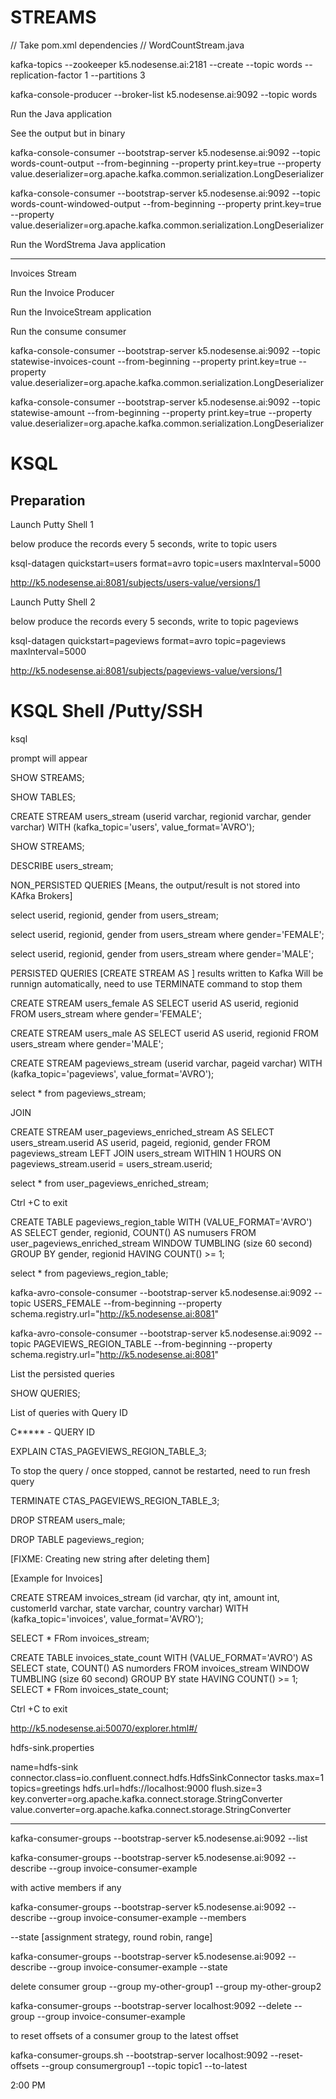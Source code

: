 # STREAMS


// Take pom.xml dependencies
// WordCountStream.java

kafka-topics --zookeeper k5.nodesense.ai:2181 --create --topic words --replication-factor 1 --partitions 3

kafka-console-producer --broker-list k5.nodesense.ai:9092 --topic words
    

Run the Java application
 
See the output but in binary


kafka-console-consumer --bootstrap-server k5.nodesense.ai:9092 --topic words-count-output --from-beginning --property print.key=true  --property value.deserializer=org.apache.kafka.common.serialization.LongDeserializer


kafka-console-consumer --bootstrap-server k5.nodesense.ai:9092 --topic words-count-windowed-output --from-beginning --property print.key=true  --property value.deserializer=org.apache.kafka.common.serialization.LongDeserializer



Run the WordStrema Java application


---
Invoices Stream

Run the Invoice Producer

Run the InvoiceStream application

Run the consume consumer

kafka-console-consumer --bootstrap-server k5.nodesense.ai:9092 --topic statewise-invoices-count --from-beginning --property print.key=true  --property value.deserializer=org.apache.kafka.common.serialization.LongDeserializer

   kafka-console-consumer --bootstrap-server k5.nodesense.ai:9092 --topic statewise-amount --from-beginning --property print.key=true  --property value.deserializer=org.apache.kafka.common.serialization.LongDeserializer

 

# KSQL 

## Preparation

Launch Putty Shell 1

below produce the records every 5 seconds, write to topic users

ksql-datagen quickstart=users format=avro topic=users maxInterval=5000


http://k5.nodesense.ai:8081/subjects/users-value/versions/1

Launch Putty Shell 2

below produce the records every 5 seconds, write to topic pageviews


ksql-datagen quickstart=pageviews format=avro topic=pageviews maxInterval=5000

http://k5.nodesense.ai:8081/subjects/pageviews-value/versions/1

# KSQL Shell /Putty/SSH

ksql 

prompt will appear

SHOW STREAMS;

SHOW TABLES;

CREATE STREAM users_stream (userid varchar, regionid varchar, gender varchar) WITH (kafka_topic='users', value_format='AVRO');

SHOW STREAMS;

DESCRIBE users_stream;

NON_PERSISTED QUERIES [Means, the output/result is not stored into KAfka Brokers]

select userid, regionid, gender from users_stream;

select userid, regionid, gender from users_stream where gender='FEMALE';

select userid, regionid, gender from users_stream where gender='MALE';

PERSISTED QUERIES [CREATE STREAM AS ] results written to Kafka
Will be runnign automatically, need to use TERMINATE command to stop them

CREATE STREAM users_female AS SELECT userid AS userid, regionid FROM users_stream where gender='FEMALE';

CREATE STREAM users_male AS SELECT userid AS userid, regionid FROM users_stream where gender='MALE';


 CREATE STREAM pageviews_stream (userid varchar, pageid varchar) WITH (kafka_topic='pageviews', value_format='AVRO');
 
 select * from pageviews_stream;

JOIN

CREATE STREAM user_pageviews_enriched_stream AS SELECT users_stream.userid AS userid, pageid, regionid, gender FROM pageviews_stream LEFT JOIN users_stream WITHIN 1 HOURS ON pageviews_stream.userid = users_stream.userid;

select * from user_pageviews_enriched_stream;

Ctrl +C to exit

CREATE TABLE pageviews_region_table WITH (VALUE_FORMAT='AVRO') AS SELECT gender, regionid, COUNT() AS numusers FROM user_pageviews_enriched_stream WINDOW TUMBLING (size 60 second) GROUP BY gender, regionid HAVING COUNT() >= 1;

select * from pageviews_region_table;


kafka-avro-console-consumer --bootstrap-server k5.nodesense.ai:9092 --topic USERS_FEMALE --from-beginning --property schema.registry.url="http://k5.nodesense.ai:8081"

kafka-avro-console-consumer --bootstrap-server k5.nodesense.ai:9092 --topic PAGEVIEWS_REGION_TABLE --from-beginning --property schema.registry.url="http://k5.nodesense.ai:8081"


List the persisted queries

SHOW QUERIES;

List of queries with Query ID



C***** - QUERY ID

EXPLAIN CTAS_PAGEVIEWS_REGION_TABLE_3; 


To stop the query / once stopped, cannot be restarted, need to run fresh query

TERMINATE  CTAS_PAGEVIEWS_REGION_TABLE_3;

DROP STREAM  users_male; 


DROP TABLE  pageviews_region;

[FIXME: Creating new string after deleting them]


[Example for Invoices]
 
CREATE STREAM invoices_stream (id varchar, qty int, amount int, customerId varchar, state varchar, country varchar) WITH (kafka_topic='invoices', value_format='AVRO');

SELECT * FRom invoices_stream;

CREATE TABLE invoices_state_count WITH (VALUE_FORMAT='AVRO') AS SELECT state,  COUNT() AS numorders FROM invoices_stream WINDOW TUMBLING (size 60 second) GROUP BY state  HAVING COUNT() >= 1;
SELECT * FRom invoices_state_count;


Ctrl +C to exit



http://k5.nodesense.ai:50070/explorer.html#/

hdfs-sink.properties

name=hdfs-sink
connector.class=io.confluent.connect.hdfs.HdfsSinkConnector
tasks.max=1
topics=greetings
hdfs.url=hdfs://localhost:9000
flush.size=3
key.converter=org.apache.kafka.connect.storage.StringConverter
value.converter=org.apache.kafka.connect.storage.StringConverter

-----

kafka-consumer-groups --bootstrap-server k5.nodesense.ai:9092 --list

kafka-consumer-groups --bootstrap-server k5.nodesense.ai:9092 --describe --group invoice-consumer-example

with active members if any

kafka-consumer-groups --bootstrap-server k5.nodesense.ai:9092 --describe --group invoice-consumer-example --members

 --state [assignment strategy, round robin, range]
 
 kafka-consumer-groups --bootstrap-server k5.nodesense.ai:9092 --describe --group invoice-consumer-example --state 


delete consumer group --group my-other-group1 --group my-other-group2

kafka-consumer-groups --bootstrap-server localhost:9092 --delete --group  --group invoice-consumer-example
 

to reset offsets of a consumer group to the latest offset

kafka-consumer-groups.sh --bootstrap-server localhost:9092 --reset-offsets --group consumergroup1 --topic topic1 --to-latest


2:00 PM
